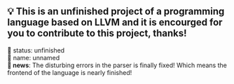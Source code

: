 ## 💡 This is an unfinished project of a programming language based on LLVM and it is encourged for you to contribute to this project, thanks!
🧪 status: unfinished<br/>
🧑 name: unnamed<br/>
**📰 news**: The disturbing errors in the parser is finally fixed! Which means the frontend of the language is nearly finished!
